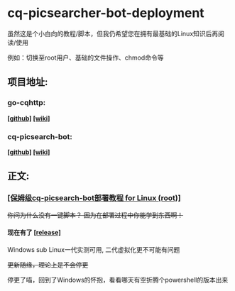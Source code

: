 # cq-picsearcher-bot-deployment

虽然这是个小白向的教程/脚本，但我仍希望您在拥有最基础的Linux知识后再阅读/使用

例如：切换至root用户、基础的文件操作、chmod命令等

## 项目地址:

### go-cqhttp: 

__[[github]](https://github.com/Mrs4s/go-cqhttp) [[wiki]](https://docs.go-cqhttp.org/guide/)__

### cq-picsearch-bot: 

__[[github]](https://github.com/Tsuk1ko/cq-picsearcher-bot) [[wiki]](https://github.com/Tsuk1ko/cq-picsearcher-bot/wiki)__



## 正文:

### [[保姆级cq-picsearch-bot部署教程 for Linux (root)]](https://github.com/Miuzarte/cq-picsearcher-bot-deployment/blob/main/%E4%BF%9D%E5%A7%86%E7%BA%A7cq-picsearch-bot%E9%83%A8%E7%BD%B2%E6%95%99%E7%A8%8B%20for%20Linux%20(root).md)

~~你问为什么没有一键脚本？ 因为在部署过程中你能学到东西啊！~~

#### 现在有了 [[release]](https://github.com/Miuzarte/cq-picsearcher-bot-deployment/releases)

Windows sub Linux一代实测可用, 二代虚拟化更不可能有问题

~~更新随缘，理论上是不会停更~~

停更了喵，回到了Windows的怀抱，看看哪天有空折腾个powershell的版本出来
